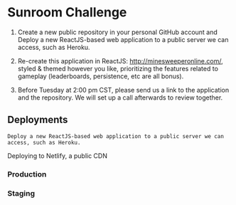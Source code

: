 # Sunroom Challenge

1. Create a new public repository in your personal GitHub account and Deploy a new ReactJS-based web application to a public server we can access, such as Heroku.

2. Re-create this application in ReactJS: http://minesweeperonline.com/, styled & themed however you like, prioritizing the features related to gameplay (leaderboards, persistence, etc are all bonus).

3. Before Tuesday at 2:00 pm CST, please send us a link to the application and the repository. We will set up a call afterwards to review together.

## Deployments

`Deploy a new ReactJS-based web application to a public server we can access, such as Heroku.`

Deploying to Netlify, a public CDN

### Production

### Staging
